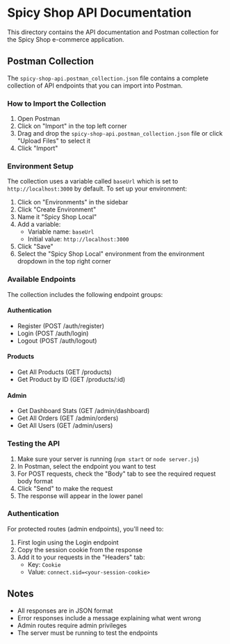 # Spicy Shop API Documentation

This directory contains the API documentation and Postman collection for the Spicy Shop e-commerce application.

## Postman Collection

The `spicy-shop-api.postman_collection.json` file contains a complete collection of API endpoints that you can import into Postman.

### How to Import the Collection

1. Open Postman
2. Click on "Import" in the top left corner
3. Drag and drop the `spicy-shop-api.postman_collection.json` file or click "Upload Files" to select it
4. Click "Import"

### Environment Setup

The collection uses a variable called `baseUrl` which is set to `http://localhost:3000` by default. To set up your environment:

1. Click on "Environments" in the sidebar
2. Click "Create Environment"
3. Name it "Spicy Shop Local"
4. Add a variable:
   - Variable name: `baseUrl`
   - Initial value: `http://localhost:3000`
5. Click "Save"
6. Select the "Spicy Shop Local" environment from the environment dropdown in the top right corner

### Available Endpoints

The collection includes the following endpoint groups:

#### Authentication
- Register (POST /auth/register)
- Login (POST /auth/login)
- Logout (POST /auth/logout)

#### Products
- Get All Products (GET /products)
- Get Product by ID (GET /products/:id)

#### Admin
- Get Dashboard Stats (GET /admin/dashboard)
- Get All Orders (GET /admin/orders)
- Get All Users (GET /admin/users)

### Testing the API

1. Make sure your server is running (`npm start` or `node server.js`)
2. In Postman, select the endpoint you want to test
3. For POST requests, check the "Body" tab to see the required request body format
4. Click "Send" to make the request
5. The response will appear in the lower panel

### Authentication

For protected routes (admin endpoints), you'll need to:
1. First login using the Login endpoint
2. Copy the session cookie from the response
3. Add it to your requests in the "Headers" tab:
   - Key: `Cookie`
   - Value: `connect.sid=<your-session-cookie>`

## Notes

- All responses are in JSON format
- Error responses include a message explaining what went wrong
- Admin routes require admin privileges
- The server must be running to test the endpoints 